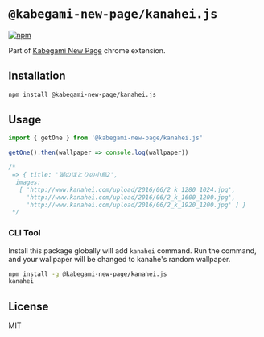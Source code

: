 # `@kabegami-new-page/kanahei.js`

[![npm](https://img.shields.io/npm/v/@kabegami-new-page/kanahei.js.svg)](https://www.npmjs.com/package/@kabegami-new-page/kanahei.js)

Part of [Kabegami New Page](https://github.com/Yukaii/kabegami-new-page) chrome extension.

## Installation

```bash
npm install @kabegami-new-page/kanahei.js
```

## Usage

```javascript
import { getOne } from '@kabegami-new-page/kanahei.js'

getOne().then(wallpaper => console.log(wallpaper))

/* 
 => { title: '湖のほとりの小鳥2',
  images:
   [ 'http://www.kanahei.com/upload/2016/06/2_k_1280_1024.jpg',
     'http://www.kanahei.com/upload/2016/06/2_k_1600_1200.jpg',
     'http://www.kanahei.com/upload/2016/06/2_k_1920_1200.jpg' ] }
 */
```

### CLI Tool

Install this package globally will add `kanahei` command. Run the command, and your wallpaper will be changed to kanahe's random wallpaper.

```bash
npm install -g @kabegami-new-page/kanahei.js
kanahei
```

## License

MIT
